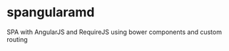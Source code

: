 spangularamd
============

SPA with AngularJS and RequireJS using bower components and custom routing
